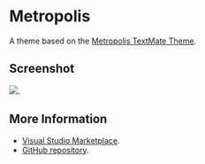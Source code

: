 # Metropolis

A theme based on the [Metropolis TextMate Theme](http://colorsublime.com/theme/Metropolis).


## Screenshot
![](https://raw.githubusercontent.com/gerane/VSCodeThemes/master/gerane.Theme-Metropolis/screenshot.png).


## More Information
* [Visual Studio Marketplace](https://marketplace.visualstudio.com/items/gerane.Theme-Metropolis).
* [GitHub repository](https://github.com/gerane/VSCodeThemes).
